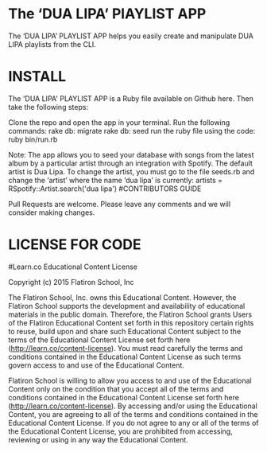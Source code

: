 # The ‘DUA LIPA’ PlAYLIST APP

The ‘DUA LIPA’ PLAYLIST APP helps you easily create and manipulate DUA LIPA playlists from the CLI. 

# INSTALL

The 'DUA LIPA' PLAYLIST APP is a Ruby file available on Github here. Then take the following steps:

Clone the repo and open the app in your terminal.
Run the following commands:
rake db: migrate
rake db: seed
run the ruby file using the code: ruby bin/run.rb

Note: The app allows you to seed your database with songs from the latest album by a particular artist through an integration with Spotify. The default artist is Dua Lipa. To change the artist, you must go to the file seeds.rb and change the ‘artist’ where the name ‘dua lipa’ is currently:
 artists = RSpotify::Artist.search('dua lipa')
#CONTRIBUTORS GUIDE


Pull Requests are welcome. Please leave any comments and we will consider making changes. 

# LICENSE FOR CODE

#Learn.co Educational Content License

Copyright (c) 2015 Flatiron School, Inc

The Flatiron School, Inc. owns this Educational Content. However, the Flatiron School supports the development and availability of educational materials in the public domain. Therefore, the Flatiron School grants Users of the Flatiron Educational Content set forth in this repository certain rights to reuse, build upon and share such Educational Content subject to the terms of the Educational Content License set forth here (http://learn.co/content-license). You must read carefully the terms and conditions contained in the Educational Content License as such terms govern access to and use of the Educational Content.

Flatiron School is willing to allow you access to and use of the Educational Content only on the condition that you accept all of the terms and conditions contained in the Educational Content License set forth here (http://learn.co/content-license). By accessing and/or using the Educational Content, you are agreeing to all of the terms and conditions contained in the Educational Content License. If you do not agree to any or all of the terms of the Educational Content License, you are prohibited from accessing, reviewing or using in any way the Educational Content.
